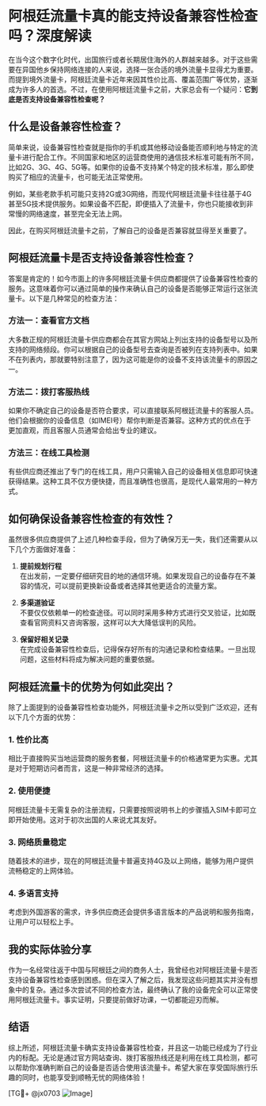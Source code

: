 # 阿根廷流量卡真的能支持设备兼容性检查吗？深度解读

在当今这个数字化时代，出国旅行或者长期居住海外的人群越来越多。对于这些需要在异国他乡保持网络连接的人来说，选择一张合适的境外流量卡显得尤为重要。而提到境外流量卡，阿根廷流量卡近年来因其性价比高、覆盖范围广等优势，逐渐成为许多人的首选。不过，在使用阿根廷流量卡之前，大家总会有一个疑问：**它到底是否支持设备兼容性检查呢？**

## 什么是设备兼容性检查？

简单来说，设备兼容性检查就是指你的手机或其他移动设备能否顺利地与特定的流量卡进行配合工作。不同国家和地区的运营商使用的通信技术标准可能有所不同，比如2G、3G、4G、5G等。如果你的设备不支持某个特定的技术标准，那么即使购买了相应的流量卡，也可能无法正常使用。

例如，某些老款手机可能只支持2G或3G网络，而现代阿根廷流量卡往往基于4G甚至5G技术提供服务。如果设备不匹配，即便插入了流量卡，你也只能接收到非常慢的网络速度，甚至完全无法上网。

因此，在购买阿根廷流量卡之前，了解自己的设备是否兼容就显得至关重要了。

## 阿根廷流量卡是否支持设备兼容性检查？

答案是肯定的！如今市面上的许多阿根廷流量卡供应商都提供了设备兼容性检查的服务。这意味着你可以通过简单的操作来确认自己的设备是否能够正常运行这张流量卡。以下是几种常见的检查方法：

### 方法一：查看官方文档
大多数正规的阿根廷流量卡供应商都会在其官方网站上列出支持的设备型号以及所支持的网络频段。你可以根据自己的设备型号去查询是否被列在支持列表中。如果不在列表内，那就要特别注意了，因为这可能是你的设备不支持该流量卡的原因之一。

### 方法二：拨打客服热线
如果你不确定自己的设备是否符合要求，可以直接联系阿根廷流量卡的客服人员。他们会根据你的设备信息（如IMEI号）帮你判断是否兼容。这种方式的优点在于更加直观，而且客服人员通常会给出专业的建议。

### 方法三：在线工具检测
有些供应商还推出了专门的在线工具，用户只需输入自己的设备相关信息即可快速获得结果。这种工具不仅方便快捷，而且准确性也很高，是现代人最常用的一种方式。

## 如何确保设备兼容性检查的有效性？

虽然很多供应商提供了上述几种检查手段，但为了确保万无一失，我们还需要从以下几个方面做好准备：

1. **提前规划行程**  
   在出发前，一定要仔细研究目的地的通信环境。如果发现自己的设备存在不兼容的情况，可以提前更换新设备或者选择其他更适合的流量方案。

2. **多渠道验证**  
   不要仅仅依赖单一的检查途径。可以同时采用多种方式进行交叉验证，比如既查看官网资料又咨询客服，这样可以大大降低误判的风险。

3. **保留好相关记录**  
   在完成设备兼容性检查后，记得保存好所有的沟通记录和检查结果。一旦出现问题，这些材料将成为解决问题的重要依据。

## 阿根廷流量卡的优势为何如此突出？

除了上面提到的设备兼容性检查功能外，阿根廷流量卡之所以受到广泛欢迎，还有以下几个方面的优势：

### 1. 性价比高
相比于直接购买当地运营商的服务套餐，阿根廷流量卡的价格通常更为实惠。尤其是对于短期访问者而言，这是一种非常经济的选择。

### 2. 使用便捷
阿根廷流量卡无需复杂的注册流程，只需要按照说明书上的步骤插入SIM卡即可立即开始使用。这对于初次出国的人来说尤其友好。

### 3. 网络质量稳定
随着技术的进步，现在的阿根廷流量卡普遍支持4G及以上网络，能够为用户提供流畅稳定的上网体验。

### 4. 多语言支持
考虑到外国游客的需求，许多供应商还会提供多语言版本的产品说明和服务指南，让用户可以轻松上手。

## 我的实际体验分享

作为一名经常往返于中国与阿根廷之间的商务人士，我曾经也对阿根廷流量卡是否支持设备兼容性检查感到困惑。但在深入了解之后，我发现这些问题其实并没有想象中的复杂。通过多次尝试不同的检查方法，最终确认了我的设备完全可以正常使用阿根廷流量卡。事实证明，只要提前做好功课，一切都能迎刃而解。

## 结语

综上所述，阿根廷流量卡确实支持设备兼容性检查，并且这一功能已经成为了行业内的标配。无论是通过官方网站查询、拨打客服热线还是利用在线工具检测，都可以帮助你准确判断自己的设备是否适合使用该流量卡。希望大家在享受国际旅行乐趣的同时，也能享受到顺畅无忧的网络体验！

[TG💪+ @jx0703 ![Image](https://github.com/user-attachments/assets/dbca1d08-cadb-493c-b0ec-ad6f7a83f270)]